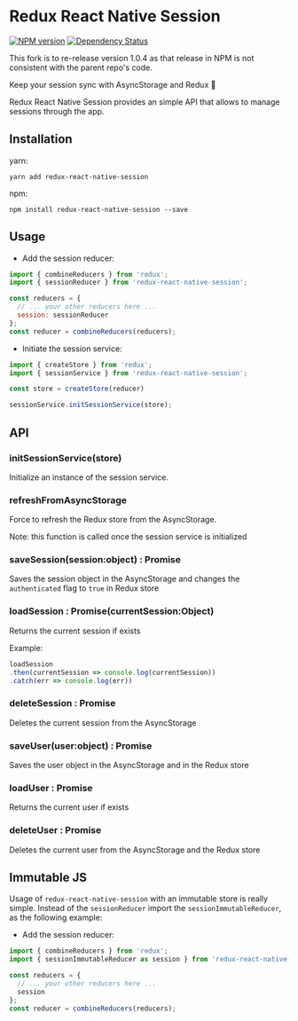 # Redux React Native Session

[![NPM version](https://img.shields.io/npm/v/@ryan-pratt/redux-react-native-session.svg?style=flat)](https://npmjs.org/package/@ryan-pratt/redux-react-native-session)
[![Dependency Status](https://img.shields.io/david/ryan-pratt/redux-react-native-session.svg)](https://david-dm.org/ryan-pratt/redux-react-native-session)

This fork is to re-release version 1.0.4 as that release in NPM is not consistent with the parent repo's code.

Keep your session sync with AsyncStorage and Redux :key:

Redux React Native Session provides an simple API that allows to manage sessions through the app.

## Installation
yarn:

`yarn add redux-react-native-session`

npm:

`npm install redux-react-native-session --save`

## Usage

- Add the session reducer:
```javascript
import { combineReducers } from 'redux';
import { sessionReducer } from 'redux-react-native-session';

const reducers = {
  // ... your other reducers here ...
  session: sessionReducer
};
const reducer = combineReducers(reducers);
```
- Initiate the session service:
```javascript
import { createStore } from 'redux';
import { sessionService } from 'redux-react-native-session';

const store = createStore(reducer)

sessionService.initSessionService(store);
```

## API

### initSessionService(store)
Initialize an instance of the session service.

### refreshFromAsyncStorage
Force to refresh the Redux store from the AsyncStorage.

Note: this function is called once the session service is initialized

### saveSession(session:object) : Promise
Saves the session object in the AsyncStorage and changes the `authenticated` flag to `true` in Redux store

### loadSession : Promise(currentSession:Object)
Returns the current session if exists

Example:
```javascript
loadSession
.then(currentSession => console.log(currentSession))
.catch(err => console.log(err))
```

### deleteSession : Promise
Deletes the current session from the AsyncStorage

### saveUser(user:object) : Promise
Saves the user object in the AsyncStorage and in the Redux store

### loadUser : Promise
Returns the current user if exists

### deleteUser : Promise
Deletes the current user from the AsyncStorage and the Redux store

## Immutable JS
Usage of `redux-react-native-session` with an immutable store is really simple.
Instead of the `sessionReducer` import the `sessionImmutableReducer`, as the following example:

- Add the session reducer:
```javascript
import { combineReducers } from 'redux';
import { sessionImmutableReducer as session } from 'redux-react-native-session';

const reducers = {
  // ... your other reducers here ...
  session
};
const reducer = combineReducers(reducers);
```

